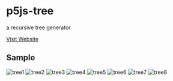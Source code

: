 p5js-tree
============

a recursive tree generator

[Visit Website](https://tex2e.github.io/p5js-tree/)


Sample
-------------

![tree1](https://github.com/tex2e/p5js-tree/blob/master/img/sample/tree1.png)
![tree2](https://github.com/tex2e/p5js-tree/blob/master/img/sample/tree2.png)
![tree3](https://github.com/tex2e/p5js-tree/blob/master/img/sample/tree3.png)
![tree4](https://github.com/tex2e/p5js-tree/blob/master/img/sample/tree4.png)
![tree5](https://github.com/tex2e/p5js-tree/blob/master/img/sample/tree5.png)
![tree6](https://github.com/tex2e/p5js-tree/blob/master/img/sample/tree6.png)
![tree7](https://github.com/tex2e/p5js-tree/blob/master/img/sample/tree7.png)
![tree8](https://github.com/tex2e/p5js-tree/blob/master/img/sample/tree8.png)
